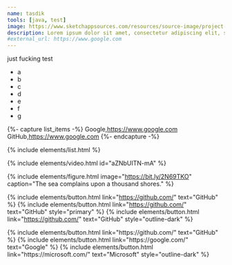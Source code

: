 ```yaml
---
name: tasdik
tools: [java, test]
image: https://www.sketchappsources.com/resources/source-image/project-neon-groove-music-ui.png
description: Lorem ipsum dolor sit amet, consectetur adipiscing elit, sed do eiusmod tempor incididunt ut labore et dolore magna aliqua.
#external_url: https://www.google.com
---
```


just fucking test

- a
- b
- c
- d
- e
- f
- g




{%- capture list_items -%}
Google,https://www.google.com
GitHub,https://www.google.com
{%- endcapture -%}

{% include elements/list.html %}


{% include elements/video.html id="aZNbUITN-mA" %}

{% include elements/figure.html image="https://bit.ly/2N69TKO" caption="The sea complains upon a thousand shores." %}

{% include elements/button.html link="https://github.com/" text="GitHub" %}
{% include elements/button.html link="https://github.com/" text="GitHub" style="primary" %}
{% include elements/button.html link="https://github.com/" text="GitHub" style="outline-dark" %}

<p class="text-center"> {% include elements/button.html link="https://github.com/" text="GitHub" %} {% include elements/button.html link="https://google.com/" text="Google" %} {% include elements/button.html link="https://microsoft.com/" text="Microsoft" style="outline-dark" %} </p>